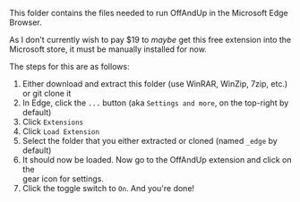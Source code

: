 This folder contains the files needed to run OffAndUp in the Microsoft Edge Browser.  

As I don't currently wish to pay $19 to *maybe* get this free extension into the  
Microsoft store, it must be manually installed for now.  

The steps for this are as follows:  

1. Either download and extract this folder (use WinRAR, WinZip, 7zip, etc.) or git clone it  
2. In Edge, click the `...` button (aka `Settings and more`, on the top-right by default)  
3. Click `Extensions`  
4. Click `Load Extension`  
5. Select the folder that you either extracted or cloned (named `_edge` by default)
6. It should now be loaded. Now go to the OffAndUp extension and click on the  
gear icon for settings.  
7. Click the toggle switch to `On`. And you're done!  

